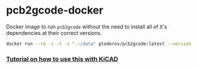 # pcb2gcode-docker

Docker image to run `pcb2gcode` without the need to install all of it's dependencies at their correct versions.

```bash
docker run --rm -i -t -v ".:/data" ptodorov/pcb2gcode:latest --version
```

### [Tutorial on how to use this with KiCAD](https://peterprototypes.com/blog/pcb2gcode/)
